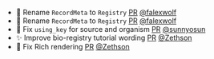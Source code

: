- 🚚 Rename `RecordMeta` to `Registry` [PR](https://github.com/laminlabs/lamindb/pull/1785) [@falexwolf](https://github.com/falexwolf)
- 🚚 Rename `RecordMeta` to `Registry` [PR](https://github.com/laminlabs/lamindb-setup/pull/814) [@falexwolf](https://github.com/falexwolf)
- 🐛 Fix `using_key` for source and organism [PR](https://github.com/laminlabs/lamindb/pull/1784) [@sunnyosun](https://github.com/sunnyosun)
- ✨ Improve bio-registry tutorial wording [PR](https://github.com/laminlabs/lamindb/pull/1783) [@Zethson](https://github.com/Zethson)
- 🐛 Fix Rich rendering [PR](https://github.com/laminlabs/lamin-cli/pull/58) [@Zethson](https://github.com/Zethson)
